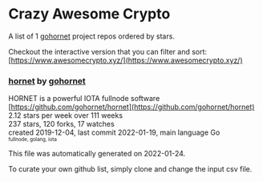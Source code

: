 # Crazy Awesome Crypto
A list of 1 [gohornet](https://github.com/gohornet) project repos ordered by stars.  

Checkout the interactive version that you can filter and sort: 
[https://www.awesomecrypto.xyz/](https://www.awesomecrypto.xyz/)  


### [hornet](https://github.com/gohornet/hornet) by [gohornet](https://github.com/gohornet)  
HORNET is a powerful IOTA fullnode software  
[https://github.com/gohornet/hornet](https://github.com/gohornet/hornet)  
2.12 stars per week over 111 weeks  
237 stars, 120 forks, 17 watches  
created 2019-12-04, last commit 2022-01-19, main language Go  
<sub><sup>fullnode, golang, iota</sup></sub>


This file was automatically generated on 2022-01-24.  

To curate your own github list, simply clone and change the input csv file.  